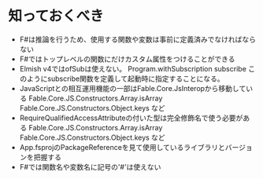 # 知っておくべき
- F#は推論を行うため、使用する関数や変数は事前に定義済みでなければならない
- F#ではトップレベルの関数にだけカスタム属性をつけることができる
- Elmish v4ではofSubは使えない。
Program.withSubscription subscribe
このようにsubscribe関数を定義して起動時に指定することになる。
- JavaScriptとの相互運用機能の一部はFable.Core.JsInteropから移動している
Fable.Core.JS.Constructors.Array.isArray
Fable.Core.JS.Constructors.Object.keys
など
- RequireQualifiedAccessAttributeの付いた型は完全修飾名で使う必要がある
Fable.Core.JS.Constructors.Array.isArray
Fable.Core.JS.Constructors.Object.keys
など
- App.fsprojのPackageReferenceを見て使用しているライブラリとバージョンを把握する
- F#では関数名や変数名に記号の'#'は使えない
